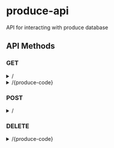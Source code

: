 # produce-api
API for interacting with produce database

## API Methods
### GET 

<details>
    <summary> / </summary>

Returns all records in the produce database
</details>
<details>
    <summary> /{produce-code} </summary>
Returns a specific record identified by the given produce code
</details>

### POST

<details>
    <summary> / </summary>
Returns the record(s) that were added

Payload: List of JSON objects defining produce. Keys: Name, Produce Code, Unit Price
<pre>
    <code>
[
    {
        "Name" : "Dragonfruit",
        "Produce Code" : "1234-1234-1234-1234",
        "Unit Price" : 3.14
    }
]
    </code>
</pre>
</details>

### DELETE
<details>
    <summary> /{produce-code} </summary>
Deletes a specific record identified by the given produce code
</details>